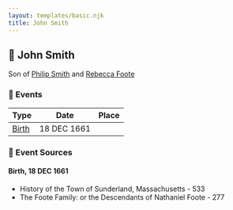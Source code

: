```yaml
---
layout: templates/basic.njk
title: John Smith
---
```

## 🔵 John Smith

Son of [Philip Smith](/people/6/61981014) and [Rebecca Foote](/people/3/32470572)

### 📆 Events

Type | Date | Place
------ | ------ | ------
[Birth](#event-bd1d3165-496b-4621-a029-80df00a0ba43) | 18 DEC 1661 |

### 📰 Event Sources

#### <a id="event-bd1d3165-496b-4621-a029-80df00a0ba43"></a> Birth, 18 DEC 1661
* History of the Town of Sunderland, Massachusetts  - 533
* The Foote Family: or the Descendants of Nathaniel Foote  - 277